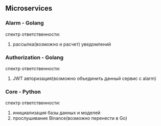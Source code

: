 


## Microservices


### Alarm - Golang
спектр ответственности:
1) рассылка(возможно и расчет) уведомлений

### Authorization - Golang
спектр ответственности:
1) JWT авторизация(возможно объединить данный сервис с alarm)

### Core - Python
спектр ответственности:
1) инициализация базы данных и моделей
2) прослушивание Binance(возможно перенести в Go)


